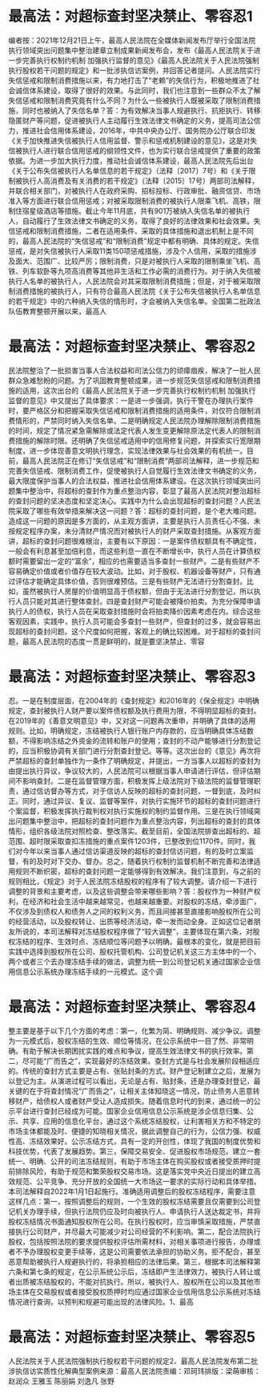 # 最高法：对超标查封坚决禁止、零容忍1

编者按：2021年12月21日上午，最高人民法院在全媒体新闻发布厅举行全国法院执行领域突出问题集中整治建章立制成果新闻发布会，发布《最高人民法院关于进一步完善执行权制约机制 加强执行监督的意见》《最高人民法院关于人民法院强制执行股权若干问题的规定》和一批涉执信访案例，并回答记者提问。人民法院实行失信惩戒和限制消费措施以来，有力地打击了“老赖”的失信行为，积极地推进了社会诚信体系建设，取得了很好的效果。与此同时，我们也注意到一些群众不太了解失信惩戒和限制消费究竟有什么不同？为什么一些被执行人既被采取了限制消费措施，同时也被纳入了失信名单？答：为有效解决当事人规避执行、抗拒执行、转移隐匿财产等问题，促进被执行人主动履行生效法律文书确定的义务，提高司法公信力，推进社会信用体系建设，2016年，中共中央办公厅、国务院办公厅联合印发《关于加快推进失信被执行人信用监督、警示和惩戒机制建设的意见》，这是对失信被执行人进行联合信用惩戒的纲领性文件，也为实行联合惩戒提供了重要的政策依据。为进一步加大执行力度，推动社会诚信体系建设，最高人民法院先后出台《关于公布失信被执行人名单信息的若干规定》（法释〔2017〕7号）和《关于限制被执行人高消费及有关消费的若干规定》（法释〔2015〕17号）两部司法解释，并联合相关部门，对被执行人在政府采购、招标投标、行政审批、融资信贷、市场准入等方面进行联合信用惩戒；对被采取限制消费的被执行人限乘飞机、高铁，限制住宿星级酒店等措施。截止今年11月底，共有901万被纳入失信名单的被执行人，自动履行了生效法律文书确定的义务，取得了良好的法律效果和社会效果。失信惩戒和限制消费措施，二者在适用条件、采取的具体措施和退出机制上是不同的，最高人民法院的“失信惩戒”和“限制消费”规定中都有明确、具体的规定。失信惩戒，是对失信被执行人采取11类150项惩戒措施，涉及个人信用，采取的措施涉及面大、范围广、比较严厉；限制消费，只是对被执行人采取的限制乘坐飞机、高铁、列车软卧等九项高消费等其他非生活和工作必需的消费行为。对于纳入失信被执行人名单的被执行人，人民法院会对其采取限制消费措施；但是，对于被采取限制消费措施的被执行人，只有符合最高人民法院《关于公布失信被执行人名单信息的若干规定》中的六种纳入失信的情形时，才会被纳入失信名单。全国第二批政法队伍教育整顿开展以来，最高人

# 最高法：对超标查封坚决禁止、零容忍2

民法院整治了一批损害当事人合法权益和司法公信力的顽瘴痼疾，解决了一批人民群众急难愁盼的问题。为了巩固教育整顿成果，进一步规范失信惩戒和限制消费措施的适用，这次出台的《最高人民法院关于进一步完善执行权制约机制 加强执行监督的意见》中又提出了具体要求：一是进一步强调，执行干警在办理执行案件时，要严格区分和把握采取失信惩戒和限制消费措施的适用条件，对仅符合限制消费情形的，严禁同时纳入失信名单。二是明确规定人民法院办理解除限制消费措施的时间，规定了情况紧急需解除或法定代表人发生变更解除原法定代表人的限制消费措施的解除时限。还明确了失信惩戒适用中的信用修复问题，并探索实行宽限期制度，进一步体现善意文明执行理念，实现法律效果与社会效果的有机统一。目前，最高人民法院正在修订“失信惩戒”和“限制消费”两部司法解释，进一步规范和完善失信惩戒、限制消费工作，促使被执行人自觉履行生效法律文书确定的义务，最大限度保护当事人的合法权益，推进社会信用体系建设。在这次执行领域突出问题集中整治中，将超标的查封作为重点整治内容，彰显了最高人民法院对整治超标的查封问题的坚决态度和坚定决心。实践中为什么会出现超标的查封问题？人民法院采取了哪些有效举措来解决这一问题？答：超标的查封问题，是个老大难问题。造成这一问题的原因是多方面的，从主观方面讲，主要是执行人员责任心不强、未按规定程序办案，未分清财产情况而对被执行人的财产采取查封措施。从客观方面讲，超标的查封问题很难根治，主要有以下原因：一是案件债权额具有不确定性，一般会有利息甚至加倍利息，而这些利息一直在不断增长中，执行人员在计算债权额时需要留出一定的“富余”，相应的也需要适当多查封一些财产。二是有些财产不容易确定价值或者价值存在较大波动。比如，对于股权、机器设备等财产，只有通过评估才能确定具体价值，否则很难预估。三是有些财产无法进行分割查封。比如，虽然被执行人房屋的价值明显高于债权额，但由于无法进行分割登记，所以执行人员只能对其进行整体查封。四是查封财产可能会被降价拍卖。为充分保障申请执行人的债权，执行人员在采取查封措施时会将拍卖降价因素考虑在内。综合这些客观因素，实践中，执行人员可能会多查封一些财产，但查封的过多，就会容易出现超标的查封问题。这个尺度如何把握，客观上的确比较困难。对于超标的查封问题，最高人民法院的态度一贯是鲜明的，就是要坚决禁止、零容

# 最高法：对超标查封坚决禁止、零容忍3

忍。一是在制度层面，在2004年的《查封规定》和2016年的《保全规定》中明确规定，查封被执行人财产要以案件债权额及执行费用为限，不得明显超标的查封。在2019年的《善意文明意见》中，又对这一问题再次重申，并明确了具体的适用规则。比如，明确规定，冻结被执行人银行账户内存款的，应当明确具体冻结数额，不得影响冻结之外资金的流转和账户的使用；查封的不动产能够进行分割登记的，应当积极协调有关部门进行分割查封登记。等等。这次出台的《意见》再次将严禁超标的查封单独作为一条作了明确规定，并提出，一方当事人以超标的查封为由提出执行异议，争议较大的，人民法院可以根据当事人申请进行评估，但评估期间不影响查封。二是在监督管理方面，积极发挥上级法院对下级法院的监督管理职责，通过信访督办等方式，对于信访人反映的超标的查封问题，一督到底，及时纠正。同时，通过异议、复议、监督等案件，对执行实施环节的超标的查封问题进行个案监督，积极发挥执行裁判权对执行实施权的制约监督作用。三是在执行领域突出问题集中整治中，把超标的查封问题作为重点整治内容，列出超标的查封的具体情形，组织各级法院对照检查、整改落实。截至目前，全国法院排查出超标的、超范围、超时限采取查扣冻措施的重点案件1203件，已整改到位1170件。同时，我们对今年以来当事人通过信访渠道反映的超标的查封信访问题，有的及时立案监督，有的及时对下交办、督办。总之，随着执行权制约监督机制不断完善和法律适用规则不断织密，超标的查封问题一定能够得到有效解决。我们注意到，与之前的规则相比，《规定》对于人民法院冻结股权的程序有了较大调整。请介绍一下进行调整的背景和主要考虑，以及这些调整会带来哪些影响？答：股权作为一种财产权利，在经济和社会生活中越来越常见，也越来越重要。对股权的冻结，牵涉面广，不仅涉及到债权人和债务人之间的权利义务，而且间接甚至直接影响股权所在公司的经营活动，以及股权转让、出质等经济活动，牵一发而动全身。正如这位记者朋友所说的，本司法解释对冻结股权程序做了“较大调整”，主要体现在第六条，对股权冻结的程序、生效时点、冻结顺位等问题予以明确。最根本的变化，就是把目前实践中选择到股权所在公司、股权托管机构、公司登记机关这三方主体中的一个、两个或者三个去办理冻结手续的做法，调整为统一到公司登记机关通过国家企业信用信息公示系统办理冻结手续的一元模式。这个调

# 最高法：对超标查封坚决禁止、零容忍4

整主要是基于以下几个方面的考虑：第一，化繁为简、明确规则、减少争议。调整为一元模式后，股权冻结的生效、顺位等情况，在公示系统中一目了然、非常明确。有助于解决长期困扰实践的难点和争议，提高生效法律文书的执行效率。第二，尽可能“广而告之”，实现最好的冻结效果。查封方式是与社会发展阶段相适应的。传统的查封方式主要是占有、张贴封条的方式。财产登记制建立之后，发展为以登记为主。从演进过程可以看出，无论是占有、贴封条，还是办理查封登记，最关键的在于将查封情况“广而告之”，让相关主体知晓这一情况，防止债务人恶意转移财产，给债权人或者财产受让人造成损失。随着信息时代的到来，通过统一的公示平台进行查封已经成为可能。国家企业信用信息公示系统是涉企信息归集、公示、共享、应用的信息化平台，通过这个系统冻结股权，让利害相关方和不特定的市场主体都能及时、便捷的知晓相关情况，据此调整自己的行为，公信力强、权威性高、冻结效果好。公示冻结方式，具有一定的开创性，体现了我国的制度优势和科技优势，代表了发展趋势。第三，保障交易安全、促进股权市场规范。建立一套统一、明确、公开的司法冻结规则，有助于市场主体在购买股权或者接受质押时提前排除风险，有助于规范和繁荣股权交易市场。这是落实党中央近日提出的建立高效规范、公平竞争、充分开放的全国统一大市场这一要求的实际行动和具体举措。本司法解释自2022年1月1日起施行。准确适用调整后的股权冻结程序，需要注意这样几点：第一，按照调整后的规则，一个生效的股权冻结需要且仅需要到公司登记机关办理手续，但执行法院仍应及时向被执行人、申请执行人送达裁定书，并将股权冻结情况书面通知股权所在公司。在执行股权时，应当审慎采取措施，严禁直接执行公司财产，并尽最大可能减少对公司经营的不利影响。第二，配合法院执行股权，包括按照法院的要求提供股权评估所需材料，对相关事项进行报告，办理或者不予办理股权变更手续等，这是公司需要依法承担的协助义务。拒不配合，甚至恶意帮助被执行人规避执行的，将承担相应的法律后果。第三，根据本司法解释第六条和第七条的规定，在公示系统公示后，冻结即产生法律效力，被执行人转让或者出质被冻结股权的，不能对抗执行。所以，被执行人、股权所在公司以及其他市场主体在交易股权或者接受股权质押时均应通过国家企业信用信息公示系统对冻结情况进行查询，以预判和规避可能出现的法律风险。1、最高

# 最高法：对超标查封坚决禁止、零容忍5

人民法院关于人民法院强制执行股权若干问题的规定2、最高人民法院发布第二批涉执信访实质性化解典型案例来源：最高人民法院责编：邓珂玮排版：梁萌审核：赵润众 王雅玉 陈丽娟 刘逸凡 张野

